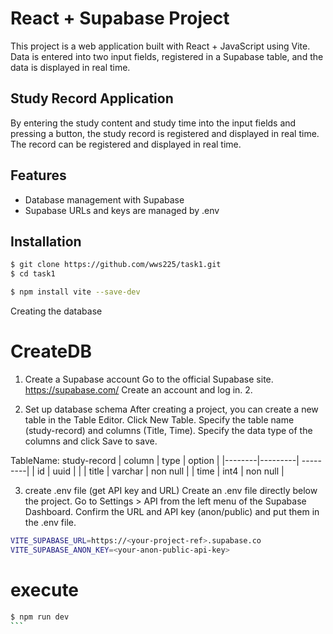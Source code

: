 # React + Supabase Project

This project is a web application built with React + JavaScript using Vite.  
Data is entered into two input fields, registered in a Supabase table, and the data is displayed in real time.

## Study Record Application
By entering the study content and study time into the input fields and pressing a button, the study record is registered and displayed in real time.
The record can be registered and displayed in real time.

## Features

- Database management with Supabase
- Supabase URLs and keys are managed by .env

## Installation

```bash
$ git clone https://github.com/wws225/task1.git
$ cd task1

$ npm install vite --save-dev
```
Creating the database


# CreateDB

1. Create a Supabase account
Go to the official Supabase site.
https://supabase.com/
Create an account and log in. 2.

2. Set up database schema
After creating a project, you can create a new table in the Table Editor.
Click New Table.
Specify the table name (study-record) and columns (Title, Time).
Specify the data type of the columns and click Save to save.

TableName: study-record
| column | type    | option   |
|--------|---------| ---------|
| id     | uuid    |          |
| title  | varchar | non null |
| time   | int4    | non null |

3. create .env file (get API key and URL)
Create an .env file directly below the project.
Go to Settings > API from the left menu of the Supabase Dashboard.
Confirm the URL and API key (anon/public) and put them in the .env file.

```bash
VITE_SUPABASE_URL=https://<your-project-ref>.supabase.co
VITE_SUPABASE_ANON_KEY=<your-anon-public-api-key>
```

# execute
````bash
$ npm run dev
```